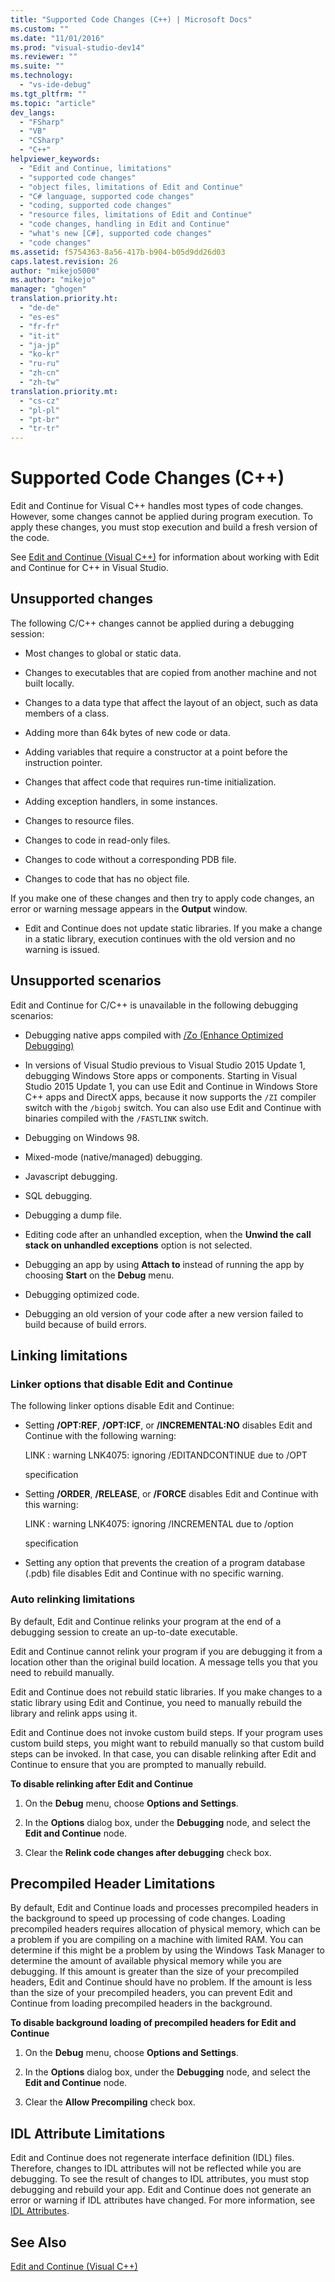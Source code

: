 ```yaml
---
title: "Supported Code Changes (C++) | Microsoft Docs"
ms.custom: ""
ms.date: "11/01/2016"
ms.prod: "visual-studio-dev14"
ms.reviewer: ""
ms.suite: ""
ms.technology: 
  - "vs-ide-debug"
ms.tgt_pltfrm: ""
ms.topic: "article"
dev_langs: 
  - "FSharp"
  - "VB"
  - "CSharp"
  - "C++"
helpviewer_keywords: 
  - "Edit and Continue, limitations"
  - "supported code changes"
  - "object files, limitations of Edit and Continue"
  - "C# language, supported code changes"
  - "coding, supported code changes"
  - "resource files, limitations of Edit and Continue"
  - "code changes, handling in Edit and Continue"
  - "what's new [C#], supported code changes"
  - "code changes"
ms.assetid: f5754363-8a56-417b-b904-b05d9dd26d03
caps.latest.revision: 26
author: "mikejo5000"
ms.author: "mikejo"
manager: "ghogen"
translation.priority.ht: 
  - "de-de"
  - "es-es"
  - "fr-fr"
  - "it-it"
  - "ja-jp"
  - "ko-kr"
  - "ru-ru"
  - "zh-cn"
  - "zh-tw"
translation.priority.mt: 
  - "cs-cz"
  - "pl-pl"
  - "pt-br"
  - "tr-tr"
---
```

# Supported Code Changes (C++)
Edit and Continue for Visual C++ handles most types of code changes. However, some changes cannot be applied during program execution. To apply these changes, you must stop execution and build a fresh version of the code.  
  
 See [Edit and Continue (Visual C++)](../debugger/edit-and-continue-visual-cpp.md) for information about working with Edit and Continue for C++ in Visual Studio.  
  
##  <a name="BKMK_Unsupported_changes"></a> Unsupported changes  
 The following C/C++ changes cannot be applied during a debugging session:  
  
-   Most changes to global or static data.  
  
-   Changes to executables that are copied from another machine and not built locally.  
  
-   Changes to a data type that affect the layout of an object, such as data members of a class.  
  
-   Adding more than 64k bytes of new code or data.  
  
-   Adding variables that require a constructor at a point before the instruction pointer.  
  
-   Changes that affect code that requires run-time initialization.  
  
-   Adding exception handlers, in some instances.  
  
-   Changes to resource files.  
  
-   Changes to code in read-only files.  
  
-   Changes to code without a corresponding PDB file.  
  
-   Changes to code that has no object file.  
  
 If you make one of these changes and then try to apply code changes, an error or warning message appears in the **Output** window.  
  
-   Edit and Continue does not update static libraries. If you make a change in a static library, execution continues with the old version and no warning is issued.  
  
##  <a name="BKMK_Unsupported_scenarios"></a> Unsupported scenarios  
 Edit and Continue for C/C++ is unavailable in the following debugging scenarios:  
  
-   Debugging native apps compiled with [/Zo (Enhance Optimized Debugging)](/visual-cpp/build/reference/zo-enhance-optimized-debugging)  
  
-   In versions of Visual Studio previous to Visual Studio 2015 Update 1, debugging Windows Store apps or components. Starting in Visual Studio 2015 Update 1, you can use Edit and Continue in Windows Store C++ apps and DirectX apps, because it now supports the `/ZI` compiler switch with the  `/bigobj` switch. You can also use Edit and Continue with binaries compiled with the `/FASTLINK` switch.  
  
-   Debugging on Windows 98.  
  
-   Mixed-mode (native/managed) debugging.  
  
-   Javascript debugging.  
  
-   SQL debugging.  
  
-   Debugging a dump file.  
  
-   Editing code after an unhandled exception, when the **Unwind the call stack on unhandled exceptions** option is not selected.  
  
-   Debugging an app by using **Attach to** instead of running the app by choosing **Start** on the **Debug** menu.  
  
-   Debugging optimized code.  
  
-   Debugging an old version of your code after a new version failed to build because of build errors.  
  
##  <a name="BKMK_Linking_limitations"></a> Linking limitations  
  
###  <a name="BKMK_Linker_options_that_disable_Edit_and_Continue"></a> Linker options that disable Edit and Continue  
 The following linker options disable Edit and Continue:  
  
-   Setting **/OPT:REF**, **/OPT:ICF**, or **/INCREMENTAL:NO** disables Edit and Continue with the following warning:  
  
     LINK : warning LNK4075: ignoring /EDITANDCONTINUE due to /OPT  
  
     specification  
  
-   Setting **/ORDER**, **/RELEASE**, or **/FORCE** disables Edit and Continue with this warning:  
  
     LINK : warning LNK4075: ignoring /INCREMENTAL due to /option  
  
     specification  
  
-   Setting any option that prevents the creation of a program database (.pdb) file disables Edit and Continue with no specific warning.  
  
###  <a name="BKMK_Auto_relinking_limitations"></a> Auto relinking limitations  
 By default, Edit and Continue relinks your program at the end of a debugging session to create an up-to-date executable.  
  
 Edit and Continue cannot relink your program if you are debugging it from a location other than the original build location. A message tells you that you need to rebuild manually.  
  
 Edit and Continue does not rebuild static libraries. If you make changes to a static library using Edit and Continue, you need to manually rebuild the library and relink apps using it.  
  
 Edit and Continue does not invoke custom build steps. If your program uses custom build steps, you might want to rebuild manually so that custom build steps can be invoked. In that case, you can disable relinking after Edit and Continue to ensure that you are prompted to manually rebuild.  
  
 **To disable relinking after Edit and Continue**  
  
1.  On the **Debug** menu, choose **Options and Settings**.  
  
2.  In the **Options** dialog box, under the **Debugging** node, and select the **Edit and Continue** node.  
  
3.  Clear the **Relink code changes after debugging** check box.  
  
##  <a name="BKMK_Precompiled_Header_Limitations"></a> Precompiled Header Limitations  
 By default, Edit and Continue loads and processes precompiled headers in the background to speed up processing of code changes. Loading precompiled headers requires allocation of physical memory, which can be a problem if you are compiling on a machine with limited RAM. You can determine if this might be a problem by using the Windows Task Manager to determine the amount of available physical memory while you are debugging. If this amount is greater than the size of your precompiled headers, Edit and Continue should have no problem. If the amount is less than the size of your precompiled headers, you can prevent Edit and Continue from loading precompiled headers in the background.  
  
 **To disable background loading of precompiled headers for Edit and Continue**  
  
1.  On the **Debug** menu, choose **Options and Settings**.  
  
2.  In the **Options** dialog box, under the **Debugging** node, and select the **Edit and Continue** node.  
  
3.  Clear the **Allow Precompiling** check box.  
  
##  <a name="BKMK_IDL_Attribute_Limitations"></a> IDL Attribute Limitations  
 Edit and Continue does not regenerate interface definition (IDL) files. Therefore, changes to IDL attributes will not be reflected while you are debugging. To see the result of changes to IDL attributes, you must stop debugging and rebuild your app. Edit and Continue does not generate an error or warning if IDL attributes have changed. For more information, see [IDL Attributes](/visual-cpp/windows/idl-attributes).  
  
## See Also  
 [Edit and Continue (Visual C++)](../debugger/edit-and-continue-visual-cpp.md)